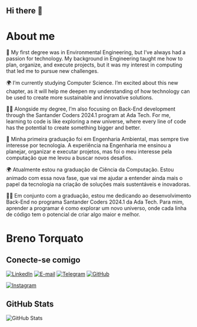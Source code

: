 ## Hi there 🚀


# About me

🌱 My first degree was in Environmental Engineering, but I’ve always had a passion for technology. My background in Engineering taught me how to plan, organize, and execute projects, but it was my interest in computing that led me to pursue new challenges.

🌍 I’m currently studying Computer Science. I’m excited about this new chapter, as it will help me deepen my understanding of how technology can be used to create more sustainable and innovative solutions.

👨‍💻 Alongside my degree, I’m also focusing on Back-End development through the Santander Coders 2024.1 program at Ada Tech. For me, learning to code is like exploring a new universe, where every line of code has the potential to create something bigger and better.



🌱 Minha primeira graduação foi em Engenharia Ambiental, mas sempre tive interesse por tecnologia. A experiência na Engenharia me ensinou a planejar, organizar e executar projetos, mas foi o meu interesse pela computação que me levou a buscar novos desafios.

🌍  Atualmente estou na graduação de Ciência da Computação. Estou animado com essa nova fase, que vai me ajudar a entender ainda mais o papel da tecnologia na criação de soluções mais sustentáveis e inovadoras.

👨‍💻 Em conjunto com a graduação, estou me dedicando ao desenvolvimento Back-End no programa Santander Coders 2024.1 da Ada Tech. Para mim, aprender a programar é como explorar um novo universo, onde cada linha de código tem o potencial de criar algo maior e melhor.



<!--
**Br3nOT/Br3nOT** is a ✨ _special_ ✨ repository because its `README.md` (this file) appears on your GitHub profile.

Here are some ideas to get you started:

- 🔭 I’m currently working on ...
- 🌱 I’m currently learning ...
- 👯 I’m looking to collaborate on ...
- 🤔 I’m looking for help with ...
- 💬 Ask me about ...
- 📫 How to reach me: ...
- 😄 Pronouns: ...
- ⚡ Fun fact: ...
-->


# Breno Torquato



## Conecte-se comigo

[![LinkedIn](https://img.shields.io/badge/LinkedIn-0077B5?style=for-the-badge&logo=linkedin&logoColor=white)](https://www.linkedin.com/in/brenotorquato/)
[![E-mail](https://img.shields.io/badge/-Email-000?style=for-the-badge&logo=microsoft-outlook&logoColor=007BFF)](mailto:brenolt@hotmail.com)
[![Telegram](https://img.shields.io/badge/Telegram-000?style=for-the-badge&logo=telegram&logoColor=2CA5E0)](https://t.me/Br3nOT)
[![GitHub](https://img.shields.io/badge/GitHub-100000?style=for-the-badge&logo=github&logoColor=blue)](https://github.com/Br3nOT)

[![Instagram](https://img.shields.io/badge/-Instagram-0077B5?style=for-the-badge&logo=instagram&logoColor=white)](https://www.instagram.com/breno.lt/)


## GitHub Stats
![GitHub Stats](https://github-readme-stats.vercel.app/api?username=Br3nOT&theme=transparent&bg_color=000&border_color=30A3DC&show_icons=true&icon_color=30A3DC&title_color=0077B5?&text_color=FFF)
